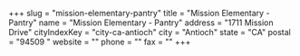 +++
slug = "mission-elementary-pantry"
title = "Mission Elementary - Pantry"
name = "Mission Elementary - Pantry"
address = "1711 Mission Drive"
cityIndexKey = "city-ca-antioch"
city = "Antioch"
state = "CA"
postal = "94509 "
website = ""
phone = ""
fax = ""
+++
